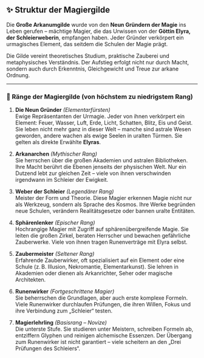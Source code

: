 ## ✨ Struktur der Magiergilde

Die **Große Arkanumgilde** wurde von den **Neun Gründern der Magie** ins Leben gerufen – mächtige Magier, die das Urwissen von der **Göttin Elyra, der Schleierweberin**, empfangen haben. Jeder Gründer verkörpert ein urmagisches Element, das seitdem die Schulen der Magie prägt.

Die Gilde vereint theoretisches Studium, praktische Zauberei und metaphysisches Verständnis. Der Aufstieg erfolgt nicht nur durch Macht, sondern auch durch Erkenntnis, Gleichgewicht und Treue zur arkane Ordnung.

---

### 🔮 Ränge der Magiergilde (von höchstem zu niedrigstem Rang)

1. **Die Neun Gründer** _(Elementarfürsten)_  
    Ewige Repräsentanten der Urmagie. Jeder von ihnen verkörpert ein Element: Feuer, Wasser, Luft, Erde, Licht, Schatten, Blitz, Eis und Geist. Sie leben nicht mehr ganz in dieser Welt – manche sind astrale Wesen geworden, andere wachen als ewige Seelen in uralten Türmen. Sie gelten als direkte Erwählte **Elyras**.
    
2. **Arkanarchen** _(Mythischer Rang)_  
    Sie herrschen über die großen Akademien und astralen Bibliotheken. Ihre Macht berührt die Ebenen jenseits der physischen Welt. Nur ein Dutzend lebt zur gleichen Zeit – viele von ihnen verschwinden irgendwann im Schleier der Ewigkeit.
    
3. **Weber der Schleier** _(Legendärer Rang)_  
    Meister der Form und Theorie. Diese Magier erkennen Magie nicht nur als Werkzeug, sondern als Sprache des Kosmos. Ihre Werke begründen neue Schulen, verändern Realitätsgesetze oder bannen uralte Entitäten.
    
4. **Sphärenlenker** _(Epischer Rang)_  
    Hochrangige Magier mit Zugriff auf sphärenübergreifende Magie. Sie leiten die großen Zirkel, beraten Herrscher und bewachen gefährliche Zauberwerke. Viele von ihnen tragen Runenverträge mit Elyra selbst.
    
5. **Zaubermeister** _(Seltener Rang)_  
    Erfahrende Zauberwirker, oft spezialisiert auf ein Element oder eine Schule (z. B. Illusion, Nekromantie, Elementarkunst). Sie lehren in Akademien oder dienen als Arkanrichter, Seher oder magische Architekten.
    
6. **Runenwirker** _(Fortgeschrittene Magier)_  
    Sie beherrschen die Grundlagen, aber auch erste komplexe Formeln. Viele Runenwirker durchlaufen Prüfungen, die ihren Willen, Fokus und ihre Verbindung zum „Schleier“ testen.
    
7. **Magierlehrling** _(Basisrang – Novize)_  
    Die unterste Stufe. Sie studieren unter Meistern, schreiben Formeln ab, entziffern Glyphen und reinigen alchemische Essenzen. Der Übergang zum Runenwirker ist nicht garantiert – viele scheitern an den „Drei Prüfungen des Schleiers“.
